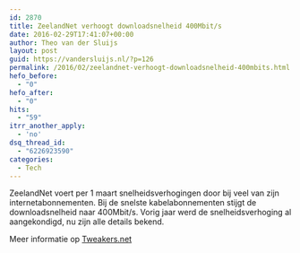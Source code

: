 ```yaml
---
id: 2870
title: ZeelandNet verhoogt downloadsnelheid 400Mbit/s
date: 2016-02-29T17:41:07+00:00
author: Theo van der Sluijs
layout: post
guid: https://vandersluijs.nl/?p=126
permalink: /2016/02/zeelandnet-verhoogt-downloadsnelheid-400mbits.html
hefo_before:
  - "0"
hefo_after:
  - "0"
hits:
  - "59"
itrr_another_apply:
  - 'no'
dsq_thread_id:
  - "6226923590"
categories:
  - Tech
---
```

ZeelandNet voert per 1 maart snelheidsverhogingen door bij veel van zijn internetabonnementen. Bij de snelste kabelabonnementen stijgt de downloadsnelheid naar 400Mbit/s. Vorig jaar werd de snelheidsverhoging al aangekondigd, nu zijn alle details bekend.

<!--more-->

Meer informatie op <a href="http://tweakers.net/nieuws/108793/zeelandnet-verhoogt-downloadsnelheid-van-kabelinternet-naar-400mbit-s.html" target="_blank">Tweakers.net</a>